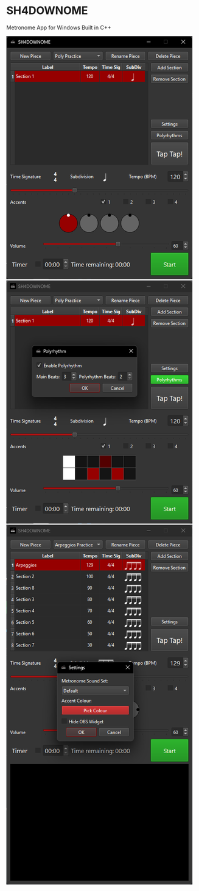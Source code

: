 # SH4DOWNOME
Metronome App for Windows Built in C++

![](images/1.png)![](images/2.png)![](images/3.png)

